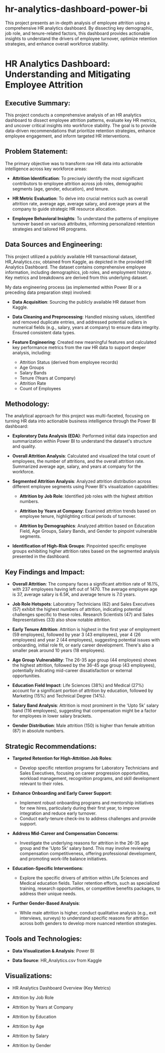 # hr-analytics-dashboard-power-bi
This project presents an in-depth analysis of employee attrition using a comprehensive HR analytics dashboard. By dissecting key demographic, job role, and tenure-related factors, this dashboard provides actionable insights to understand the drivers of employee turnover,  optimize retention strategies, and enhance overall workforce stability. 

# HR Analytics Dashboard: Understanding and Mitigating Employee Attrition

## Executive Summary:
This project conducts a comprehensive analysis of an HR analytics dashboard to dissect employee attrition patterns, evaluate key HR metrics, and uncover critical insights into workforce stability. The goal is to provide data-driven recommendations that prioritize retention strategies, enhance employee engagement, and inform targeted HR interventions. 

## Problem Statement:

The primary objective was to transform raw HR data into actionable intelligence across key workforce areas:

- **Attrition Identification**: To precisely identify the most significant contributors to employee attrition across job roles, demographic segments (age, gender, education), and tenure.
  
- **HR Metric Evaluation**: To delve into crucial metrics such as overall attrition rate, average age, average salary, and average years at the company to guide strategic HR resource allocation.
  
- **Employee Behavioral Insights**: To understand the patterns of employee turnover based on various attributes, informing personalized retention strategies and tailored HR programs.

## Data Sources and Engineering:

This project utilized a publicly available HR transactional dataset, HR_Analytics.csv, obtained from Kaggle, as depicted in the provided HR Analytics Dashboard. The dataset contains comprehensive employee information, including demographics, job roles, and employment history. Key metrics and breakdowns are derived from this underlying dataset.

My data engineering process (as implemented within Power BI or a preceding data preparation step) involved:

- **Data Acquisition**: Sourcing the publicly available HR dataset from Kaggle.
  
- **Data Cleaning and Preprocessing**: Handled missing values, identified and removed duplicate entries, and addressed potential outliers in numerical fields (e.g., salary, years at company) to ensure data integrity. Ensured consistent data types.
  
- **Feature Engineering**: Created new meaningful features and calculated key performance metrics from the raw HR data to support deeper analysis, including:
  - Attrition Status (derived from employee records)
  - Age Groups
  - Salary Bands
  - Tenure (Years at Company)
  - Attrition Rate
  - Count of Employees

## Methodology:

The analytical approach for this project was multi-faceted, focusing on turning HR data into actionable business intelligence through the Power BI dashboard:

- **Exploratory Data Analysis (EDA)**: Performed initial data inspection and summarization within Power BI to understand the dataset's structure and quality.
  
- **Overall Attrition Analysis**: Calculated and visualized the total count of employees, the number of attritions, and the overall attrition rate. Summarized average age, salary, and years at company for the workforce.
  
- **Segmented Attrition Analysis**: Analyzed attrition distribution across different employee segments using Power BI's visualization capabilities:
  
  - **Attrition by Job Role**: Identified job roles with the highest attrition numbers.
    
  - **Attrition by Years at Company**: Examined attrition trends based on employee tenure, highlighting critical periods of turnover.
    
  - **Attrition by Demographics**: Analyzed attrition based on Education Field, Age Groups, Salary Bands, and Gender to pinpoint vulnerable segments.
    
- **Identification of High-Risk Groups**: Pinpointed specific employee groups exhibiting higher attrition rates based on the segmented analysis presented in the dashboard.

## Key Findings and Impact:

- **Overall Attrition**: The company faces a significant attrition rate of 16.1%, with 237 employees having left out of 1470. The average employee age is 37, average salary is 6.5K, and average tenure is 7.0 years.
  
- **Job Role Hotspots**: Laboratory Technicians (62) and Sales Executives (57) exhibit the highest numbers of attrition, indicating potential challenges specific to these roles. Research Scientists (47) and Sales Representatives (33) also show notable attrition.
  
- **Early Tenure Attrition**: Attrition is highest in the first year of employment (59 employees), followed by year 3 (43 employees), year 4 (26 employees) and year 2 (44 employees), suggesting potential issues with onboarding, initial role fit, or early career development. There's also a smaller peak around 10 years (18 employees).
  
- **Age Group Vulnerability**: The 26-35 age group (44 employees) shows the highest attrition, followed by the 36-45 age group (43 employees), potentially indicating mid-career dissatisfaction or external opportunities.
  
- **Education Field Impact**: Life Sciences (38%) and Medical (27%) account for a significant portion of attrition by education, followed by Marketing (15%) and Technical Degree (14%).
  
- **Salary Band Analysis**: Attrition is most prominent in the 'Upto 5k' salary band (116 employees), suggesting that compensation might be a factor for employees in lower salary brackets.
  
- **Gender Distribution**: Male attrition (150) is higher than female attrition (87) in absolute numbers.

## Strategic Recommendations:

- **Targeted Retention for High-Attrition Job Roles**:

  - Develop specific retention programs for Laboratory Technicians and Sales Executives, focusing on career progression opportunities, workload management, recognition programs, and skill development relevant to their roles.

- **Enhance Onboarding and Early Career Support**:

  - Implement robust onboarding programs and mentorship initiatives for new hires, particularly during their first year, to improve integration and reduce early turnover.
  - Conduct early-tenure check-ins to address challenges and provide support.

- **Address Mid-Career and Compensation Concerns**:

  - Investigate the underlying reasons for attrition in the 26-35 age group and the 'Upto 5k' salary band. This may involve reviewing compensation competitiveness, offering professional development, and promoting work-life balance initiatives.

- **Education-Specific Interventions**:

  - Explore the specific drivers of attrition within Life Sciences and Medical education fields. Tailor retention efforts, such as specialized training, research opportunities, or competitive benefits packages, to address their unique needs.

- **Further Gender-Based Analysis**:

  - While male attrition is higher, conduct qualitative analysis (e.g., exit interviews, surveys) to understand specific reasons for attrition across both genders to develop more nuanced retention strategies.

## Tools and Technologies:

- **Data Visualization & Analysis**: Power BI

- **Data Source**: HR_Analytics.csv from Kaggle

## Visualizations:

- HR Analytics Dashboard Overview (Key Metrics)

- Attrition by Job Role

- Attrition by Years at Company

- Attrition by Education

- Attrition by Age

- Attrition by Salary

- Attrition by Gender
